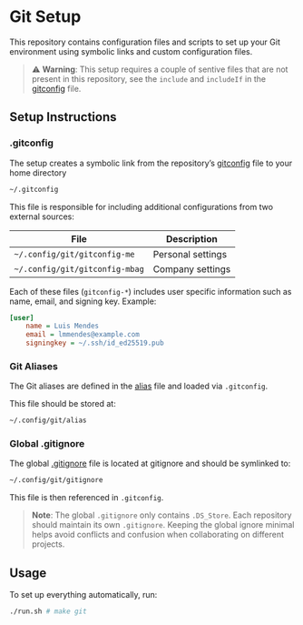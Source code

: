 # Git Setup

This repository contains configuration files and scripts to set up your Git environment using symbolic links and custom configuration files.

> ⚠️ **Warning**: This setup requires a couple of sentive files that are not present in this repository, see the `include` and `includeIf` in the [gitconfig](./gitconfig) file.

## Setup Instructions

### .gitconfig

The setup creates a symbolic link from the repository’s [gitconfig](./gitconfig) file to your home directory

```bash
~/.gitconfig
```

This file is responsible for including additional configurations from two external sources:


| File                           | Description       |
| ------------------------------ | ----------------- |
| `~/.config/git/gitconfig-me`   | Personal settings |
| `~/.config/git/gitconfig-mbag` | Company settings  |

Each of these files (`gitconfig-*`) includes user specific information such as name, email, and signing key. Example:

```ini
[user]
    name = Luis Mendes
    email = lmmendes@example.com
    signingkey = ~/.ssh/id_ed25519.pub
```

### Git Aliases

The Git aliases are defined in the [alias](./alias) file and loaded via `.gitconfig`.

This file should be stored at:

```bash
~/.config/git/alias
```


### Global .gitignore

The global [.gitignore](./gitignore) file is located at gitignore and should be symlinked to:

```bash
~/.config/git/gitignore
```

This file is then referenced in `.gitconfig`.


> **Note**: The global `.gitignore` only contains `.DS_Store`. Each repository should maintain its own `.gitignore`. Keeping the global ignore minimal helps avoid conflicts and confusion when collaborating on different projects.


## Usage

To set up everything automatically, run:

```bash
./run.sh # make git
```
